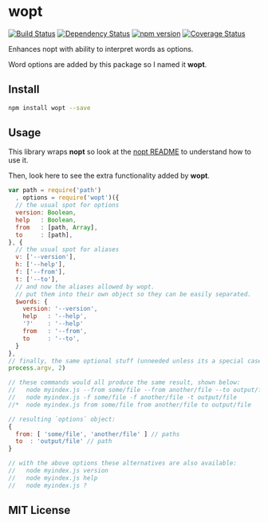 # wopt
[![Build Status](https://travis-ci.org/elidoran/node-wopt.svg?branch=master)](https://travis-ci.org/elidoran/node-wopt)
[![Dependency Status](https://gemnasium.com/elidoran/node-wopt.png)](https://gemnasium.com/elidoran/node-wopt)
[![npm version](https://badge.fury.io/js/wopt.svg)](http://badge.fury.io/js/wopt)
[![Coverage Status](https://coveralls.io/repos/github/elidoran/node-wopt/badge.svg?branch=master)](https://coveralls.io/github/elidoran/node-wopt?branch=master)

Enhances nopt with ability to interpret words as options.

Word options are added by this package so I named it **wopt**.


## Install

```sh
npm install wopt --save
```


## Usage

This library wraps **nopt** so look at the [nopt README](https://www.npmjs.com/package/nopt) to understand how to use it.

Then, look here to see the extra functionality added by **wopt**.

```javascript
var path = require('path')
  , options = require('wopt')({
  // the usual spot for options
  version: Boolean,
  help   : Boolean,
  from   : [path, Array],
  to     : [path],
}, {
  // the usual spot for aliases
  v: ['--version'],
  h: ['--help'],
  f: ['--from'],
  t: ['--to'],
  // and now the aliases allowed by wopt.
  // put them into their own object so they can be easily separated.
  $words: {
    version: '--version',
    help   : '--help',
    '?'    : '--help'
    from   : '--from',
    to     : '--to',
  }
},
// finally, the same optional stuff (unneeded unless its a special case)
process.argv, 2)

// these commands would all produce the same result, shown below:
//   node myindex.js --from some/file --from another/file --to output/file
//   node myindex.js -f some/file -f another/file -t output/file
//*  node myindex.js from some/file from another/file to output/file

// resulting `options` object:
{
  from: [ 'some/file', 'another/file' ] // paths
  to  : 'output/file' // path
}

// with the above options these alternatives are also available:
//   node myindex.js version
//   node myindex.js help
//   node myindex.js ?
```


## MIT License
